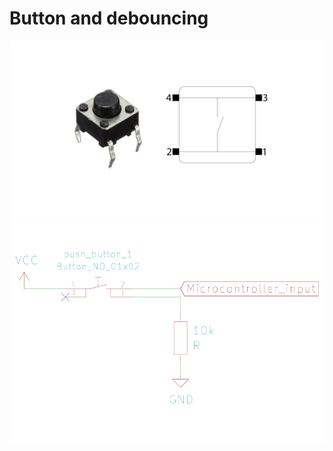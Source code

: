 # Button and debouncing

![alt text][push_button_schematics]
![alt text][push_button_wiring]

[push_button_schematics]: https://github.com/Ivanf1/arduino-esp-examples/blob/master/push-button/assets/button.jpg?raw=true "Push Button Schematics"
[push_button_wiring]: https://github.com/Ivanf1/arduino-esp-examples/blob/master/push-button/assets/button-wiring.jpg?raw=true "Push Button Wiring"
